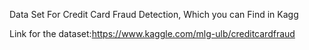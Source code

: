 Data Set For Credit Card Fraud Detection, Which you can Find in Kagg

Link for the dataset:https://www.kaggle.com/mlg-ulb/creditcardfraud
